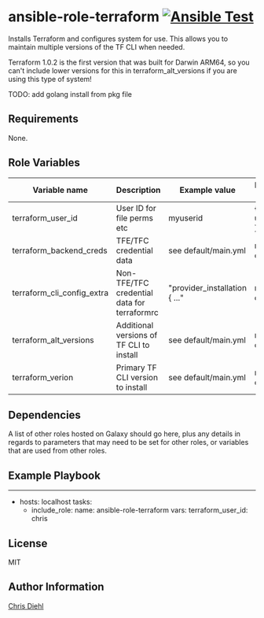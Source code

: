 ansible-role-terraform [![Ansible Test](https://github.com/Diehlabs/ansible-role-terraform/actions/workflows/test.yml/badge.svg)](https://github.com/Diehlabs/ansible-role-terraform/actions/workflows/test.yml)
=========

Installs Terraform and configures system for use.
This allows you to maintain multiple versions of the TF CLI when needed.

Terraform 1.0.2 is the first version that was built for Darwin ARM64, so you can't include lower versions for this in terraform_alt_versions if you are using this type of system!

TODO:
add golang install from pkg file

Requirements
------------

None.

Role Variables
--------------

| Variable name | Description | Example value | Default value | Required? |
|---|---|---|---|---|
terraform_user_id | User ID for file perms etc | myuserid | {{ user_id }} | YES |
terraform_backend_creds | TFE/TFC credential data | see default/main.yml | not defined | NO |
terraform_cli_config_extra | Non-TFE/TFC credential data for terraformrc | "provider_installation { ..." | not defined | NO |
terraform_alt_versions | Additional versions of TF CLI to install | see default/main.yml | not defined | NO |
terraform_verion | Primary TF CLI version to install | see default/main.yml | not defined | Yes if Linux |


Dependencies
------------

A list of other roles hosted on Galaxy should go here, plus any details in regards to parameters that may need to be set for other roles, or variables that are used from other roles.

Example Playbook
----------------

---
- hosts: localhost
  tasks:
    - include_role:
        name: ansible-role-terraform
      vars:
        terraform_user_id: chris

License
-------

MIT

Author Information
------------------

[Chris Diehl](https://www.linkedin.com/in/chrisdiehl817/)
